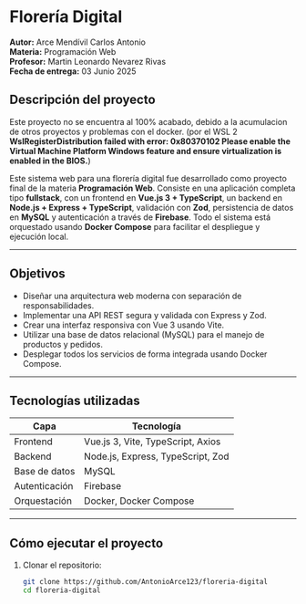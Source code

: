 #  Florería Digital

**Autor:** Arce Mendívil Carlos Antonio  
**Materia:** Programación Web  
**Profesor:** Martin Leonardo Nevarez Rivas  
**Fecha de entrega:** 03 Junio 2025

##  Descripción del proyecto

Este proyecto no se encuentra al 100% acabado, debido a la acumulacion de otros proyectos y problemas con el docker. 
(por el WSL 2 **WslRegisterDistribution failed with error: 0x80370102
Please enable the Virtual Machine Platform Windows feature and ensure virtualization is enabled in the BIOS.**)

Este sistema web para una florería digital fue desarrollado como proyecto final de la materia **Programación Web**. Consiste en una aplicación completa tipo **fullstack**, con un frontend en **Vue.js 3 + TypeScript**, un backend en **Node.js + Express + TypeScript**, validación con **Zod**, persistencia de datos en **MySQL** y autenticación a través de **Firebase**. Todo el sistema está orquestado usando **Docker Compose** para facilitar el despliegue y ejecución local.

---

## Objetivos

- Diseñar una arquitectura web moderna con separación de responsabilidades.
- Implementar una API REST segura y validada con Express y Zod.
- Crear una interfaz responsiva con Vue 3 usando Vite.
- Utilizar una base de datos relacional (MySQL) para el manejo de productos y pedidos.
- Desplegar todos los servicios de forma integrada usando Docker Compose.

---

## Tecnologías utilizadas

| Capa         | Tecnología                        |
|--------------|-----------------------------------|
| Frontend     | Vue.js 3, Vite, TypeScript, Axios |
| Backend      | Node.js, Express, TypeScript, Zod |
| Base de datos| MySQL                             |
| Autenticación| Firebase                          |
| Orquestación | Docker, Docker Compose            |

---

## Cómo ejecutar el proyecto

1. Clonar el repositorio:
   ```bash
   git clone https://github.com/AntonioArce123/floreria-digital
   cd floreria-digital
